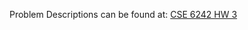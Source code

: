 Problem Descriptions can be found at: 
[CSE 6242 HW 3](https://docs.google.com/document/d/e/2PACX-1vTJ2wprEAD6N83e00C79XfKUGug2KNdqMd5sufZczbly9lGdkjbMyrpGz8pGOzBBtclqOoTuj5hRoIS/pub)

